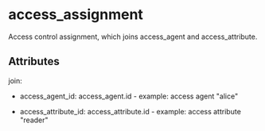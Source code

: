 # access_assignment

Access control assignment, which joins access_agent and access_attribute.


## Attributes

join:

  * access_agent_id: access_agent.id - example: access agent "alice"

  * access_attribute_id: access_attribute.id - example: access attribute "reader"

